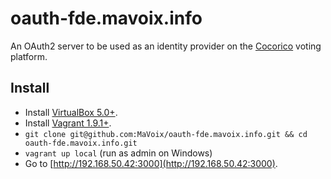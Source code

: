 # oauth-fde.mavoix.info

An OAuth2 server to be used as an identity provider on the
[Cocorico](https://github.com/promethe42/cocorico) voting platform.

## Install

* Install [VirtualBox 5.0+](https://www.virtualbox.org/wiki/Downloads).
* Install [Vagrant 1.9.1+](https://docs.vagrantup.com/v2/installation/).
* `git clone git@github.com:MaVoix/oauth-fde.mavoix.info.git && cd oauth-fde.mavoix.info.git`
* `vagrant up local` (run as admin on Windows)
* Go to [http://192.168.50.42:3000](http://192.168.50.42:3000).

